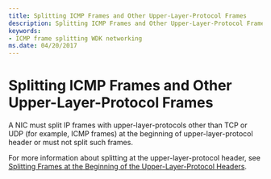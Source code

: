 ```yaml
---
title: Splitting ICMP Frames and Other Upper-Layer-Protocol Frames
description: Splitting ICMP Frames and Other Upper-Layer-Protocol Frames
keywords:
- ICMP frame splitting WDK networking
ms.date: 04/20/2017
---
```


# Splitting ICMP Frames and Other Upper-Layer-Protocol Frames





A NIC must split IP frames with upper-layer-protocols other than TCP or UDP (for example, ICMP frames) at the beginning of upper-layer-protocol header or must not split such frames.

For more information about splitting at the upper-layer-protocol header, see [Splitting Frames at the Beginning of the Upper-Layer-Protocol Headers](splitting-frames-at-the-beginning-of-the-upper-layer-protocol-headers.md).

 

 





